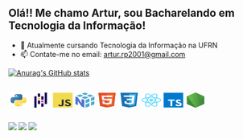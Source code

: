 ## Olá!! Me chamo Artur, sou Bacharelando em Tecnologia da Informação!

- 🌱 Atualmente cursando Tecnologia da Informação na UFRN
- 📫 Contate-me no email: artur.rp2001@gmail.com

[![Anurag's GitHub stats](https://github-readme-stats.vercel.app/api?username=arturevs&locale=pt-br&theme=gotham&show_icons=true&count_private=true)](https://github.com/anuraghazra/github-readme-stats)


<div style="display: inline_block"><br>

<img align="center" alt="Python-Logo" height="30" width="40" src="https://raw.githubusercontent.com/devicons/devicon/master/icons/python/python-original.svg">
<img align="center" alt="Pandas-Logo" height="30" width="40" src="https://raw.githubusercontent.com/devicons/devicon/master/icons/pandas/pandas-original.svg">
<img align="center" alt="JavaScript-Logo" height="30" width="40" src="https://raw.githubusercontent.com/devicons/devicon/master/icons/javascript/javascript-original.svg">
<img align="center" alt="NumPy-Logo" height="30" width="40" src="https://raw.githubusercontent.com/devicons/devicon/master/icons/numpy/numpy-original.svg">
<img align="center" alt="HTML5-Logo" height="30" width="40" src="https://raw.githubusercontent.com/devicons/devicon/master/icons/html5/html5-original.svg">
<img align="center" alt="CSS3-Logo" height="30" width="40" src="https://raw.githubusercontent.com/devicons/devicon/master/icons/css3/css3-original.svg">
<img align="center" alt="React-Logo" height="30" width="40" src="https://raw.githubusercontent.com/devicons/devicon/master/icons/react/react-original.svg">
<img align="center" alt="TypeScript-Logo" height="30" width="40" src="https://raw.githubusercontent.com/devicons/devicon/master/icons/typescript/typescript-original.svg">
<img align="center" alt="Node.js-Logo" height="30" width="40" src="https://raw.githubusercontent.com/devicons/devicon/master/icons/nodejs/nodejs-original.svg">

</div>

  ##

<div style="display: inline_block"> 

  <a align href="https://instagram.com/Eh_artur" target="_blank"><img src="https://img.shields.io/badge/-Instagram-%23E4405F?style=for-the-badge&logo=instagram&logoColor=white" target="_blank"></a>
  <a href="https://www.linkedin.com/in/artur-revoredo/" target="_blank"><img src="https://img.shields.io/badge/-LinkedIn-%230077B5?style=for-the-badge&logo=linkedin&logoColor=white" target="_blank"></a>
  <a href = "mailto:artur.rp2001@gmail.com"><img src="https://img.shields.io/badge/-Hotmail-0078D4?style=for-the-badge&logo=microsoft-outlook&logoColor=white" target="_blank"></a>

</div>

